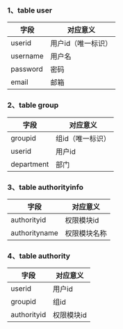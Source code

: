 ### 1、table user

|字段|对应意义|
|-----|---------|
|userid|用户id（唯一标识）|
|username|用户名|
|password|密码|
|email|邮箱|

### 2、table group

|字段|对应意义|
|-----|---------|
|groupid|组id（唯一标识）|
|userid|用户id|
|department|部门|

### 3、table authorityinfo

|字段|对应意义|
|-----|---------|
|authorityid|权限模块id|
|authorityname|权限模块名称|

### 4、table authority

|字段|对应意义|
|-----|---------|
|userid|用户id|
|groupid|组id|
|authorityid|权限模块id|